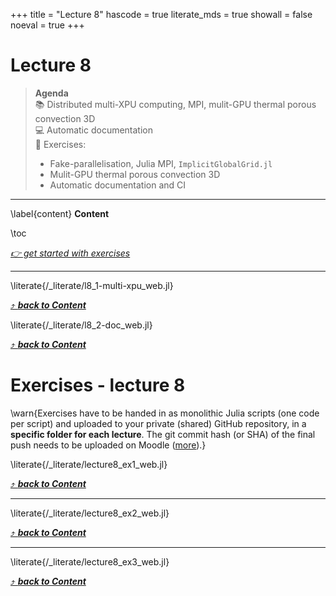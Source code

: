 +++
title = "Lecture 8"
hascode = true
literate_mds = true
showall = false
noeval = true
+++

# Lecture 8

> **Agenda**\
> :books: Distributed multi-XPU computing, MPI, mulit-GPU thermal porous convection 3D\
> :computer: Automatic documentation\
> :construction: Exercises:
> - Fake-parallelisation, Julia MPI, `ImplicitGlobalGrid.jl`
> - Mulit-GPU thermal porous convection 3D
> - Automatic documentation and CI

---

\label{content}
**Content**

\toc

[_👉 get started with exercises_](#exercises_-_lecture_8)

---

\literate{/_literate/l8_1-multi-xpu_web.jl}

[⤴ _**back to Content**_](#content)

\literate{/_literate/l8_2-doc_web.jl}

[⤴ _**back to Content**_](#content)

# Exercises - lecture 8

\warn{Exercises have to be handed in as monolithic Julia scripts (one code per script) and uploaded to your private (shared) GitHub repository, in a **specific folder for each lecture**. The git commit hash (or SHA) of the final push needs to be uploaded on Moodle ([more](/homework)).}

\literate{/_literate/lecture8_ex1_web.jl}

[⤴ _**back to Content**_](#content)

---

\literate{/_literate/lecture8_ex2_web.jl}

[⤴ _**back to Content**_](#content)

---

\literate{/_literate/lecture8_ex3_web.jl}

[⤴ _**back to Content**_](#content)
